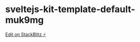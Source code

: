 # sveltejs-kit-template-default-muk9mg

[Edit on StackBlitz ⚡️](https://stackblitz.com/edit/sveltejs-kit-template-default-muk9mg)